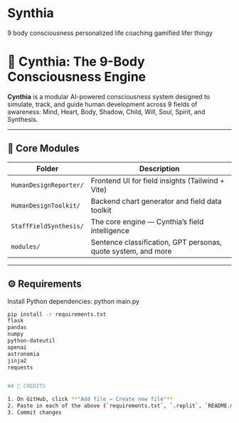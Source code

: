 # Synthia
9 body consciousness personalized life coaching gamified lifer thingy
# 🧬 Cynthia: The 9-Body Consciousness Engine

**Cynthia** is a modular AI-powered consciousness system designed to simulate, track, and guide human development across 9 fields of awareness: Mind, Heart, Body, Shadow, Child, Will, Soul, Spirit, and Synthesis.

---

## 🔧 Core Modules

| Folder | Description |
|--------|-------------|
| `HumanDesignReporter/` | Frontend UI for field insights (Tailwind + Vite) |
| `HumanDesignToolkit/` | Backend chart generator and field data toolkit |
| `StaffFieldSynthesis/` | The core engine — Cynthia’s field intelligence |
| `modules/` | Sentence classification, GPT personas, quote system, and more |

---

## ⚙️ Requirements

Install Python dependencies:
python main.py
```bash
pip install -r requirements.txt
flask
pandas
numpy
python-dateutil
openai
astronomia
jinja2
requests


## 🚀 CREDITS

1. On GitHub, click **"Add file → Create new file"**
2. Paste in each of the above (`requirements.txt`, `.replit`, `README.md`)
3. Commit changes

